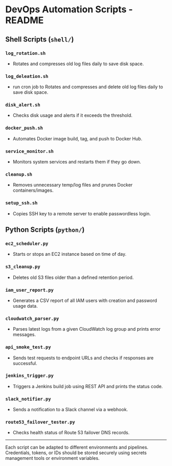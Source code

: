 # DevOps Automation Scripts - README

## Shell Scripts (`shell/`)

### `log_rotation.sh`
- Rotates and compresses old log files daily to save disk space.

### `log_deleation.sh`
- run cron job to Rotates and compresses and delete old log files daily to save disk space.

### `disk_alert.sh`
- Checks disk usage and alerts if it exceeds the threshold.

### `docker_push.sh`
- Automates Docker image build, tag, and push to Docker Hub.

### `service_monitor.sh`
- Monitors system services and restarts them if they go down.

### `cleanup.sh`
- Removes unnecessary temp/log files and prunes Docker containers/images.

### `setup_ssh.sh`
- Copies SSH key to a remote server to enable passwordless login.

## Python Scripts (`python/`)

### `ec2_scheduler.py`
- Starts or stops an EC2 instance based on time of day.

### `s3_cleanup.py`
- Deletes old S3 files older than a defined retention period.

### `iam_user_report.py`
- Generates a CSV report of all IAM users with creation and password usage data.

### `cloudwatch_parser.py`
- Parses latest logs from a given CloudWatch log group and prints error messages.

### `api_smoke_test.py`
- Sends test requests to endpoint URLs and checks if responses are successful.

### `jenkins_trigger.py`
- Triggers a Jenkins build job using REST API and prints the status code.

### `slack_notifier.py`
- Sends a notification to a Slack channel via a webhook.

### `route53_failover_tester.py`
- Checks health status of Route 53 failover DNS records.

---

Each script can be adapted to different environments and pipelines. Credentials, tokens, or IDs should be stored securely using secrets management tools or environment variables.